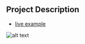 ## Project Description

- [live example](https://learning-zone.github.io/website-templates/sample_site)

![alt text](https://github.com/learning-zone/website-templates/blob/master/assets/sample_site.png "sample_site")
